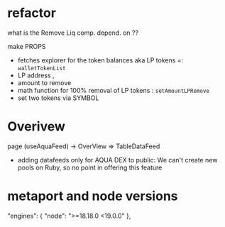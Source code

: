 # refactor

what is the Remove Liq comp. depend. on ??

make PROPS

- fetches explorer for the token balances aka LP tokens =: `walletTokenList`
- LP address ,
- amount to remove
- math function for 100% removal of LP tokens : `setAmountLPRemove`
- set two tokens via SYMBOL

# Overivew

page (useAquaFeed) -> OverView => TableDataFeed

- adding datafeeds only for AQUA DEX to public: We can't create new pools on Ruby, so no point in offering this feature

# metaport and node versions

"engines": {
"node": ">=18.18.0 <19.0.0"
},
